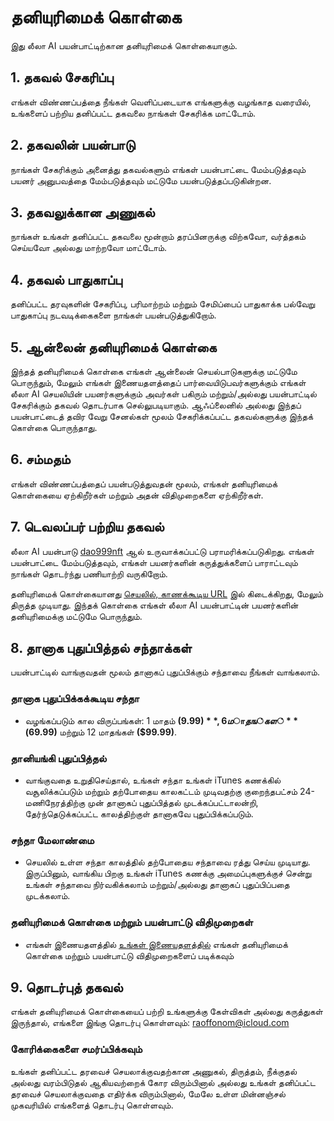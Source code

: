 # தனியுரிமைக் கொள்கை

இது லீலா AI பயன்பாட்டிற்கான தனியுரிமைக் கொள்கையாகும்.

## 1. தகவல் சேகரிப்பு

எங்கள் விண்ணப்பத்தை நீங்கள் வெளிப்படையாக எங்களுக்கு வழங்காத வரையில், உங்களைப் பற்றிய தனிப்பட்ட தகவலை நாங்கள் சேகரிக்க மாட்டோம்.

## 2. தகவலின் பயன்பாடு

நாங்கள் சேகரிக்கும் அனைத்து தகவல்களும் எங்கள் பயன்பாட்டை மேம்படுத்தவும் பயனர் அனுபவத்தை மேம்படுத்தவும் மட்டுமே பயன்படுத்தப்படுகின்றன.

## 3. தகவலுக்கான அணுகல்

நாங்கள் உங்கள் தனிப்பட்ட தகவலை மூன்றாம் தரப்பினருக்கு விற்கவோ, வர்த்தகம் செய்யவோ அல்லது மாற்றவோ மாட்டோம்.

## 4. தகவல் பாதுகாப்பு

தனிப்பட்ட தரவுகளின் சேகரிப்பு, பரிமாற்றம் மற்றும் சேமிப்பைப் பாதுகாக்க பல்வேறு பாதுகாப்பு நடவடிக்கைகளை நாங்கள் பயன்படுத்துகிறோம்.

## 5. ஆன்லைன் தனியுரிமைக் கொள்கை

இந்தத் தனியுரிமைக் கொள்கை எங்கள் ஆன்லைன் செயல்பாடுகளுக்கு மட்டுமே பொருந்தும், மேலும் எங்கள் இணையதளத்தைப் பார்வையிடுபவர்களுக்கும் எங்கள் லீலா AI செயலியின் பயனர்களுக்கும் அவர்கள் பகிரும் மற்றும்/அல்லது பயன்பாட்டில் சேகரிக்கும் தகவல் தொடர்பாக செல்லுபடியாகும். ஆஃப்லைனில் அல்லது இந்தப் பயன்பாட்டைத் தவிர வேறு சேனல்கள் மூலம் சேகரிக்கப்பட்ட தகவல்களுக்கு இந்தக் கொள்கை பொருந்தாது.

## 6. சம்மதம்

எங்கள் விண்ணப்பத்தைப் பயன்படுத்துவதன் மூலம், எங்கள் தனியுரிமைக் கொள்கையை ஏற்கிறீர்கள் மற்றும் அதன் விதிமுறைகளை ஏற்கிறீர்கள்.

## 7. டெவலப்பர் பற்றிய தகவல்

லீலா AI பயன்பாடு [dao999nft](https://dao999nft.com/) ஆல் உருவாக்கப்பட்டு பராமரிக்கப்படுகிறது. எங்கள் பயன்பாட்டை மேம்படுத்தவும், எங்கள் பயனர்களின் கருத்துக்களைப் பாராட்டவும் நாங்கள் தொடர்ந்து பணியாற்றி வருகிறோம்.

தனியுரிமைக் கொள்கையானது [செயலில், காணக்கூடிய URL](https://www.leelachakra.com/docs/policy) இல் கிடைக்கிறது, மேலும் திருத்த முடியாது. இந்தக் கொள்கை எங்கள் லீலா AI பயன்பாட்டின் பயனர்களின் தனியுரிமைக்கு மட்டுமே பொருந்தும்.

## 8. தானாக புதுப்பித்தல் சந்தாக்கள்

பயன்பாட்டில் வாங்குவதன் மூலம் தானாகப் புதுப்பிக்கும் சந்தாவை நீங்கள் வாங்கலாம்.

### தானாக புதுப்பிக்கக்கூடிய சந்தா

- வழங்கப்படும் கால விருப்பங்கள்: 1 மாதம் **($9.99)**, 6 மாதங்கள் **($69.99)** மற்றும் 12 மாதங்கள் **($99.99)**.

### தானியங்கி புதுப்பித்தல்

- வாங்குவதை உறுதிசெய்தால், உங்கள் சந்தா உங்கள் iTunes கணக்கில் வசூலிக்கப்படும் மற்றும் தற்போதைய காலகட்டம் முடிவதற்கு குறைந்தபட்சம் 24-மணிநேரத்திற்கு முன் தானாகப் புதுப்பித்தல் முடக்கப்பட்டாலன்றி, தேர்ந்தெடுக்கப்பட்ட காலத்திற்குள் தானாகவே புதுப்பிக்கப்படும்.

### சந்தா மேலாண்மை

- செயலில் உள்ள சந்தா காலத்தில் தற்போதைய சந்தாவை ரத்து செய்ய முடியாது. இருப்பினும், வாங்கிய பிறகு உங்கள் iTunes கணக்கு அமைப்புகளுக்குச் சென்று உங்கள் சந்தாவை நிர்வகிக்கலாம் மற்றும்/அல்லது தானாகப் புதுப்பிப்பதை முடக்கலாம்.

### தனியுரிமைக் கொள்கை மற்றும் பயன்பாட்டு விதிமுறைகள்

- எங்கள் இணையதளத்தில் [உங்கள் இணையதளத்தில்](https://www.leelachakra.com/docs/policy) எங்கள் தனியுரிமைக் கொள்கை மற்றும் பயன்பாட்டு விதிமுறைகளைப் படிக்கவும்

## 9. தொடர்புத் தகவல்

எங்கள் தனியுரிமைக் கொள்கையைப் பற்றி உங்களுக்கு கேள்விகள் அல்லது கருத்துகள் இருந்தால், எங்களை இங்கு தொடர்பு கொள்ளவும்: [raoffonom@icloud.com](mailto:raoffonom@icloud.com)

### கோரிக்கைகளை சமர்ப்பிக்கவும்

உங்கள் தனிப்பட்ட தரவைச் செயலாக்குவதற்கான அணுகல், திருத்தம், நீக்குதல் அல்லது வரம்பிடுதல் ஆகியவற்றைக் கோர விரும்பினால் அல்லது உங்கள் தனிப்பட்ட தரவைச் செயலாக்குவதை எதிர்க்க விரும்பினால், மேலே உள்ள மின்னஞ்சல் முகவரியில் எங்களைத் தொடர்பு கொள்ளவும்.

